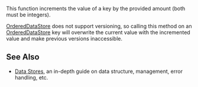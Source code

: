 This function increments the value of a key by the provided amount (both must be integers).

[OrderedDataStore](https://developer.roblox.com/en-us/api-reference/class/OrderedDataStore) does not support versioning, so calling this method on an [OrderedDataStore](https://developer.roblox.com/en-us/api-reference/class/OrderedDataStore) key will overwrite the current value with the incremented value and make previous versions inaccessible.

See Also
--------

*   [Data Stores](https://developer.roblox.com/en-us/articles/data-store), an in-depth guide on data structure, management, error handling, etc.